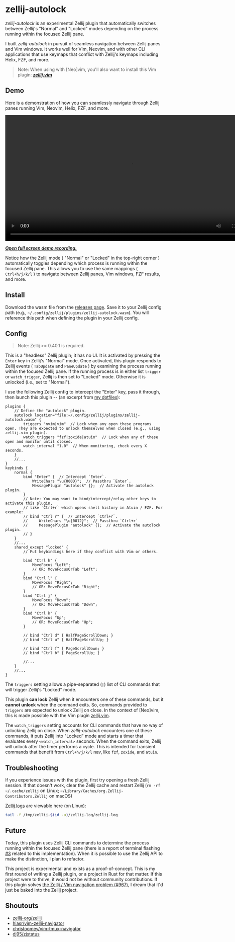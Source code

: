 # zellij-autolock

*zellij-autolock* is an experimental Zellij plugin that automatically switches between Zellij's "Normal" and "Locked" modes depending on the process running within the focused Zellij pane.

I built *zellij-autolock* in pursuit of seamless navigation between Zellij panes and Vim windows. It works well for Vim, Neovim, and with other CLI applications that use keymaps that conflict with Zellij's keymaps including Helix, FZF, and more.

> Note: When using with [Neo]vim, you'll also want to install this Vim plugin: [***zellij.vim***](https://github.com/fresh2dev/zellij.vim)

## Demo

Here is a demonstration of how you can seamlessly navigate through Zellij panes running Vim, Neovim, Helix, FZF, and more.

<video autoplay="false" controls="controls" style="width: 800px;">
  <source src="https://img.fresh2.dev/1716528665751_11894996682.webm" type="video/webm"/>
  <p><i>This page does not support webm video playback.</i></p>
  <p><i><a href="https://img.fresh2.dev/1716528665751_11894996682.webm" target="_blank">Click here to watch the demo recording.</a></i></p>
</video>
<p><b><i><a href="https://img.fresh2.dev/1716528665751_11894996682.webm" target="_blank">Open full screen demo recording.</a></i></b></p>

Notice how the Zellij mode ( "Normal" or "Locked" in the top-right corner ) automatically toggles depending which process is running within the focused Zellij pane. This allows you to use the same mappings ( `Ctrl+h/j/k/l` ) to navigate between Zellij panes, Vim windows, FZF results, and more.

## Install

Download the wasm file from the [releases page](https://github.com/fresh2dev/zellij-autolock/releases). Save it to your Zellij config path (e.g., `~/.config/zellij/plugins/zellij-autolock.wasm`). You will reference this path when defining the plugin in your Zellij config.

## Config

> Note: Zellij >= 0.40.1 is required.

This is a "headless" Zellij plugin; it has no UI. It is activated by pressing the `Enter` key in Zellij's "Normal" mode. Once activated, this plugin responds to Zellij events ( `TabUpdate` and `PaneUpdate` ) by examining the process running within the focused Zellij pane. If the running process is in either list `trigger` or `watch_trigger`, Zellij is then set to "Locked" mode. Otherwise it is unlocked (i.e., set to "Normal").

I use the following Zellij config to intercept the "Enter" key, pass it through, then launch this plugin -- (an excerpt from [my dotfiles](https://github.com/fresh2dev/dotfiles)):

```kdl
plugins {
    // Define the "autolock" plugin.
    autolock location="file:~/.config/zellij/plugins/zellij-autolock.wasm" {
        triggers "nvim|vim"  // Lock when any open these programs open. They are expected to unlock themselves when closed (e.g., using zellij.vim plugin).
        watch_triggers "fzf|zoxide|atuin"  // Lock when any of these open and monitor until closed.
        watch_interval "1.0"  // When monitoring, check every X seconds.
    }
    //...
}
keybinds {
    normal {
        bind "Enter" {  // Intercept `Enter`.
            WriteChars "\u{000D}";  // Passthru `Enter`.
            MessagePlugin "autolock" {};  // Activate the autolock plugin.
        }
        // Note: You may want to bind/intercept/relay other keys to activate this plugin,
        // like `Ctrl+r` which opens shell history in Atuin / FZF. For example:
        // bind "Ctrl r" {  // Intercept `Ctrl+r`.
        //     WriteChars "\u{0012}";  // Passthru `Ctrl+r`
        //     MessagePlugin "autolock" {};  // Activate the autolock plugin.
        // }
    }
    //...
    shared_except "locked" {
        // Put keybindings here if they conflict with Vim or others.

        bind "Ctrl h" {
            MoveFocus "Left";
            // OR: MoveFocusOrTab "Left";
        }
        bind "Ctrl l" {
            MoveFocus "Right";
            // OR: MoveFocusOrTab "Right";
        }
        bind "Ctrl j" {
            MoveFocus "Down";
            // OR: MoveFocusOrTab "Down";
        }
        bind "Ctrl k" {
            MoveFocus "Up";
            // OR: MoveFocusOrTab "Up";
        }

        // bind "Ctrl d" { HalfPageScrollDown; }
        // bind "Ctrl u" { HalfPageScrollUp; }

        // bind "Ctrl f" { PageScrollDown; }
        // bind "Ctrl b" { PageScrollUp; }

        //...
    }
    //...
}
```

The `triggers` setting allows a pipe-separated (`|`) list of CLI commands that will trigger Zellij's "Locked" mode.

This plugin **can lock** Zellij when it encounters one of these commands, but it **cannot unlock** when the command exits. So, commands provided to `triggers` are expected to unlock Zellij on close. In the context of [Neo]vim, this is made possible with the Vim plugin [zellij.vim](https://github.com/fresh2dev/zellij.vim).

The `watch_triggers` setting accounts for CLI commands that have no way of unlocking Zellij on close. When *zellij-autolock* encounters one of these commands, it puts Zellij into "Locked" mode and starts a timer that evaluates every `<watch_interval>` seconds. When the command exits, Zellij will unlock after the timer performs a cycle. This is intended for transient commands that benefit from `Ctrl+h/j/k/l` nav, like `fzf`, `zoxide`, and `atuin`.

## Troubleshooting

If you experience issues with the plugin, first try opening a fresh Zellij session. If that doesn't work, clear the Zellij cache and restart Zellij (`rm -rf ~/.cache/zellij` on Linux; `~/Library/Caches/org.Zellij-Contributors.Zellij` on macOS)

[Zellij logs](https://zellij.dev/documentation/plugin-api-logging) are viewable here (on Linux):

```sh
tail -f /tmp/zellij-$(id -u)/zellij-log/zellij.log
```

## Future

Today, this plugin uses Zellij CLI commands to determine the process running within the focused Zellij pane (there is a report of terminal flashing [#3](https://github.com/fresh2dev/zellij-autolock/issues/3) related to this implementation). When it is possible to use the Zellij API to make the distinction, I plan to refactor.

This project is experimental and exists as a proof-of-concept. This is my first round of writing a Zellij plugin, or a project in Rust for that matter. If this project were to thrive, it would not be without community contributions. If this plugin solves [the Zellij / Vim navigation problem (#967)](https://github.com/zellij-org/zellij/issues/967), I dream that it'd just be baked into the Zellij project.

## Shoutouts

- [zellij-org/zellij](https://github.com/zellij-org/zellij)
- [hiasr/vim-zellij-navigator](https://github.com/hiasr/vim-zellij-navigator)
- [christoomey/vim-tmux-navigator](https://github.com/christoomey/vim-tmux-navigator)
- [dj95/zjstatus](https://github.com/dj95/zjstatus)
